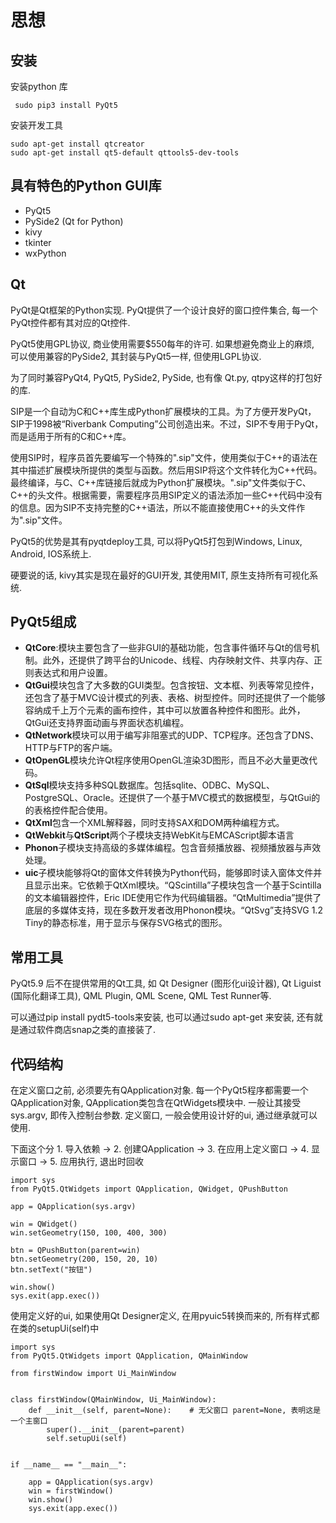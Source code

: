 # 思想

## 安装

安装python 库

     sudo pip3 install PyQt5

安装开发工具

    sudo apt-get install qtcreator
    sudo apt-get install qt5-default qttools5-dev-tools

## 具有特色的Python GUI库

+ PyQt5
+ PySide2 (Qt for Python)
+ kivy
+ tkinter
+ wxPython

## Qt

PyQt是Qt框架的Python实现. PyQt提供了一个设计良好的窗口控件集合, 每一个PyQt控件都有其对应的Qt控件.

PyQt5使用GPL协议, 商业使用需要$550每年的许可. 如果想避免商业上的麻烦, 可以使用兼容的PySide2, 其封装与PyQt5一样, 但使用LGPL协议.

为了同时兼容PyQt4, PyQt5, PySide2, PySide, 也有像 <raw>Qt.py</raw>, qtpy这样的打包好的库.

SIP是一个自动为C和C++库生成Python扩展模块的工具。为了方便开发PyQt，SIP于1998被“Riverbank Computing”公司创造出来。不过，SIP不专用于PyQt，而是适用于所有的C和C++库。

使用SIP时，程序员首先要编写一个特殊的".sip"文件，使用类似于C++的语法在其中描述扩展模块所提供的类型与函数。然后用SIP将这个文件转化为C++代码。最终编译，与C、C++库链接后就成为Python扩展模块。".sip"文件类似于C、C++的头文件。根据需要，需要程序员用SIP定义的语法添加一些C++代码中没有的信息。因为SIP不支持完整的C++语法，所以不能直接使用C++的头文件作为".sip"文件。

PyQt5的优势是其有pyqtdeploy工具, 可以将PyQt5打包到Windows, Linux, Android, IOS系统上.

硬要说的话, kivy其实是现在最好的GUI开发, 其使用MIT, 原生支持所有可视化系统.

## PyQt5组成

+ **QtCore**:模块主要包含了一些非GUI的基础功能，包含事件循环与Qt的信号机制。此外，还提供了跨平台的Unicode、线程、内存映射文件、共享内存、正则表达式和用户设置。  
+ **QtGui**模块包含了大多数的GUI类型。包含按钮、文本框、列表等常见控件，还包含了基于MVC设计模式的列表、表格、树型控件。同时还提供了一个能够容纳成千上万个元素的画布控件，其中可以放置各种控件和图形。此外，QtGui还支持界面动画与界面状态机编程。  
+ **QtNetwork**模块可以用于编写非阻塞式的UDP、TCP程序。还包含了DNS、HTTP与FTP的客户端。  
+ **QtOpenGL**模块允许Qt程序使用OpenGL渲染3D图形，而且不必大量更改代码。  
+ **QtSql**模块支持多种SQL数据库。包括sqlite、ODBC、MySQL、PostgreSQL、Oracle。还提供了一个基于MVC模式的数据模型，与QtGui的的表格控件配合使用。  
+ **QtXml**包含一个XML解释器，同时支持SAX和DOM两种编程方式。  
+ **QtWebkit**与**QtScript**两个子模块支持WebKit与EMCAScript脚本语言  
+ **Phonon**子模块支持高级的多媒体编程。包含音频播放器、视频播放器与声效处理。  
+ **uic**子模块能够将Qt的窗体文件转换为Python代码，能够即时读入窗体文件并且显示出来。它依赖于QtXml模块。“QScintilla”子模块包含一个基于Scintilla的文本编辑器控件，Eric IDE使用它作为代码编辑器。“QtMultimedia”提供了底层的多媒体支持，现在多数开发者改用Phonon模块。“QtSvg”支持SVG 1.2 Tiny的静态标准，用于显示与保存SVG格式的图形。  

## 常用工具

PyQt5.9 后不在提供常用的Qt工具, 如 Qt Designer (图形化ui设计器), Qt Liguist (国际化翻译工具), QML Plugin, QML Scene, QML Test Runner等.

可以通过pip install pydt5-tools来安装, 也可以通过sudo apt-get 来安装, 还有就是通过软件商店snap之类的直接装了.

## 代码结构

在定义窗口之前, 必须要先有QApplication对象. 每一个PyQt5程序都需要一个QApplication对象, QApplication类包含在QtWidgets模块中. 一般让其接受sys.argv, 即传入控制台参数. 定义窗口, 一般会使用设计好的ui, 通过继承就可以使用.

下面这个分 1. 导入依赖 -> 2. 创建QApplication -> 3. 在应用上定义窗口 -> 4. 显示窗口 -> 5. 应用执行, 退出时回收

    import sys
    from PyQt5.QtWidgets import QApplication, QWidget, QPushButton

    app = QApplication(sys.argv)

    win = QWidget()
    win.setGeometry(150, 100, 400, 300)

    btn = QPushButton(parent=win)
    btn.setGeometry(200, 150, 20, 10)
    btn.setText("按钮")

    win.show()
    sys.exit(app.exec())

使用定义好的ui, 如果使用Qt Designer定义, 在用pyuic5转换而来的, 所有样式都在类的setupUi(self)中

    import sys
    from PyQt5.QtWidgets import QApplication, QMainWindow

    from firstWindow import Ui_MainWindow


    class firstWindow(QMainWindow, Ui_MainWindow):
        def __init__(self, parent=None):    # 无父窗口 parent=None, 表明这是一个主窗口 
            super().__init__(parent=parent)
            self.setupUi(self)


    if __name__ == "__main__":

        app = QApplication(sys.argv)
        win = firstWindow()
        win.show()
        sys.exit(app.exec())